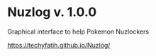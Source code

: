 # Nuzlog v. 1.0.0
Graphical interface to help Pokemon Nuzlockers

https://techyfatih.github.io/Nuzlog/
